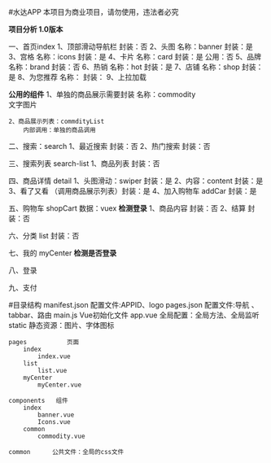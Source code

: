 #水达APP 本项目为商业项目，请勿使用，违法者必究
 

**项目分析 1.0版本**

一、首页index
	1、顶部滑动导航栏
		封装：否
	2、头图
		名称：banner
		封装：是
	3、宫格
		名称：icons
		封装：是
	4、卡片
		名称：card
		封装：是 
		公用：否
	5、品牌
		名称：brand
		封装：否
	6、热销
		名称：hot
		封装：是
	7、店铺
		名称：shop
		封装：是
	8、为您推荐
		名称：
		封装：
	9、上拉加载
	
	
**公用的组件**
	1、单独的商品展示需要封装  名称：commodity  
		文字图片
	
	2、商品展示列表：commdityList
		内部调用：单独的商品调用
	
二、搜索：search
	1、最近搜索
		封装：否
	2、热门搜索
		封装：否
		
三、搜索列表 search-list
	1、商品列表
		封装：否
		
四、商品详情 detail
	1、头图滑动：swiper  	封装：是
	2、内容：content		封装：是
	3、看了又看 （调用商品展示列表）封装：是
	4、加入购物车 addCar	封装：是
	
五、购物车 shopCart  数据：vuex
	**检测登录**
	1、商品内容 封装：否	
	2、结算	封装：否
	
六、分类 list  封装：否
	
七、我的  myCenter
	**检测是否登录**
	
八、登录	
	
九、支付	
	
	
#目录结构
	manifest.json	配置文件:APPID、logo
	pages.json		配置文件:导航 、tabbar、路由
	main.js			Vue初始化文件
	app.vue			全局配置：全局方法、全局监听
	static			静态资源：图片、字体图标
	
	pages			页面
		index
			index.vue
		list
			list.vue
		myCenter
			myCenter.vue

	components   组件
		index
			banner.vue
			Icons.vue
		common
			commodity.vue
			
	common		公共文件：全局的css文件			
	
	
	
	
	
	
	
	
	
	